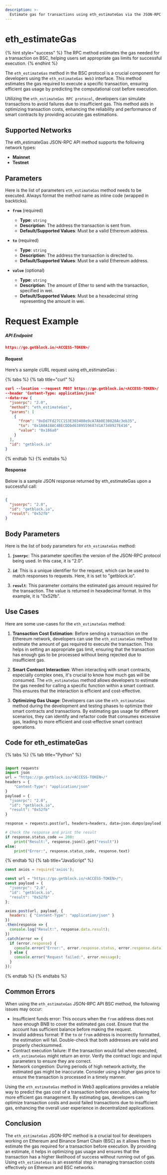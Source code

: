 ```yaml
---
description: >-
  Estimate gas for transactions using eth_estimateGas via the JSON-RPC API Interface on BSC, ensuring efficient gas usage and cost prediction.
---
```


# eth_estimateGas

{% hint style="success" %}
The RPC method estimates the gas needed for a transaction on BSC, helping users set appropriate gas limits for successful execution.&#x20;
{% endhint %}

The `eth_estimateGas` method in the BSC protocol is a crucial component for developers using the `eth_estimateGas Web3` interface. This method estimates the gas required to execute a specific transaction, ensuring efficient gas usage by predicting the computational cost before execution.

Utilizing the `eth_estimateGas RPC protocol`, developers can simulate transactions to avoid failures due to insufficient gas. This method aids in optimizing transaction costs, enhancing the reliability and performance of smart contracts by providing accurate gas estimations.

## Supported Networks

The eth_estimateGas JSON-RPC API method supports the following network types:
- **Mainnet**
- **Testnet**

## Parameters

Here is the list of parameters `eth_estimateGas` method needs to be executed. Always format the method name as inline code (wrapped in backticks).

- **`from`** (required)
  - **Type**: `string`
  - **Description**: The address the transaction is sent from.
  - **Default/Supported Values**: Must be a valid Ethereum address.

- **`to`** (required)
  - **Type**: `string`
  - **Description**: The address the transaction is directed to.
  - **Default/Supported Values**: Must be a valid Ethereum address.

- **`value`** (optional)
  - **Type**: `string`
  - **Description**: The amount of Ether to send with the transaction, specified in wei.
  - **Default/Supported Values**: Must be a hexadecimal string representing the amount in wei.

# Request Example

##### API Endpoint

```json
https://go.getblock.io/<ACCESS-TOKEN>/
```


#### Request

Here’s a sample cURL request using eth_estimateGas :

{% tabs %}
{% tab title="curl" %}
```json
curl --location --request POST https://go.getblock.io/<ACCESS-TOKEN>/
--header 'Content-Type: application/json' 
--data-raw {
  "jsonrpc": "2.0",
  "method": "eth_estimateGas",
  "params": [
    {
      "from": "0xDd7Fd27CC153E303488e9cA7Ab0E38028Ac3eb35",
      "to": "0x1A0A18AC4BECDDbd6389559687d1A73d8927E416",
      "value": "0x186a0"
    }
  ],
  "id": "getblock.io"
}
```
{% endtab %}
{% endtabs %}

#### Response

Below is a sample JSON response returned by eth_estimateGas upon a successful call:

```json

{
  "jsonrpc": "2.0",
  "id": "getblock.io",
  "result": "0x52fb"
}

```

## Body Parameters

Here is the list of body parameters for `eth_estimateGas` method:

1. **`jsonrpc`**: This parameter specifies the version of the JSON-RPC protocol being used. In this case, it is "2.0".

2. **`id`**: This is a unique identifier for the request, which can be used to match responses to requests. Here, it is set to "getblock.io".

3. **`result`**: This parameter contains the estimated gas amount required for the transaction. The value is returned in hexadecimal format. In this example, it is "0x52fb".

## Use Cases

Here are some use-cases for the `eth_estimateGas` method:

1. **Transaction Cost Estimation**: Before sending a transaction on the Ethereum network, developers can use the `eth_estimateGas` method to estimate the amount of gas required to execute the transaction. This helps in setting an appropriate gas limit, ensuring that the transaction has enough gas to be processed without being rejected due to insufficient gas.

2. **Smart Contract Interaction**: When interacting with smart contracts, especially complex ones, it's crucial to know how much gas will be consumed. The `eth_estimateGas` method allows developers to estimate the gas needed for calling a specific function within a smart contract. This ensures that the interaction is efficient and cost-effective.

3. **Optimizing Gas Usage**: Developers can use the `eth_estimateGas` method during the development and testing phases to optimize their smart contracts and transactions. By estimating gas usage for different scenarios, they can identify and refactor code that consumes excessive gas, leading to more efficient and cost-effective smart contract operations.

## Code for eth_estimateGas

{% tabs %}
{% tab title="Python" %}
```python

import requests
import json
url = "https://go.getblock.io/<ACCESS-TOKEN>/"
headers = {
    "Content-Type": "application/json"
}
payload = {
  "jsonrpc": "2.0",
  "id": "getblock.io",
  "result": "0x52fb"
}

response = requests.post(url, headers=headers, data=json.dumps(payload))

# Check the response and print the result
if response.status_code == 200:
    print("Result:", response.json().get("result"))
else:
    print("Error:", response.status_code, response.text)

```
{% endtab %}
{% tab title="JavaScript" %}
```javascript
const axios = require('axios');

const url = "https://go.getblock.io/<ACCESS-TOKEN>/";
const payload = {
  "jsonrpc": "2.0",
  "id": "getblock.io",
  "result": "0x52fb"
};

axios.post(url, payload, {
  headers: { "Content-Type": "application/json" }
})
.then(response => {
  console.log("Result:", response.data.result);
})
.catch(error => {
  if (error.response) {
    console.error("Error:", error.response.status, error.response.data);
  } else {
    console.error("Request failed:", error.message);
  }
});
```
{% endtab %}
{% endtabs %}

## Common Errors

When using the `eth_estimateGas` JSON-RPC API BSC method, the following issues may occur:
- Insufficient funds error: This occurs when the `from` address does not have enough BNB to cover the estimated gas cost. Ensure that the account has sufficient balance before making the request.
- Invalid address format: If the `to` or `from` address is incorrectly formatted, the estimation will fail. Double-check that both addresses are valid and properly checksummed.
- Contract execution failure: If the transaction would fail when executed, `eth_estimateGas` might return an error. Verify the contract logic and input parameters to ensure they are correct.
- Network congestion: During periods of high network activity, the estimated gas might be inaccurate. Consider using a higher gas price to ensure the transaction is processed in a timely manner.

Using the `eth_estimateGas` method in Web3 applications provides a reliable way to predict the gas cost of a transaction before execution, allowing for more efficient gas management. By estimating gas, developers can optimize transaction costs and avoid failed transactions due to insufficient gas, enhancing the overall user experience in decentralized applications.

## Conclusion

The `eth_estimateGas` JSON-RPC method is a crucial tool for developers working on Ethereum and Binance Smart Chain (BSC) as it allows them to estimate the gas required for a transaction before execution. By providing an estimate, it helps in optimizing gas usage and ensures that the transaction has a higher likelihood of success without running out of gas. Using `eth_estimateGas` is an essential step in managing transaction costs effectively on Ethereum and BSC networks.
